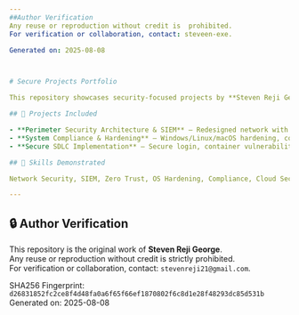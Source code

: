 ```yaml
---
##Author Verification
Any reuse or reproduction without credit is  prohibited.  
For verification or collaboration, contact: steveen-exe.

Generated on: 2025-08-08



# Secure Projects Portfolio

This repository showcases security-focused projects by **Steven Reji George**.

## 🔐 Projects Included

- **Perimeter Security Architecture & SIEM** – Redesigned network with ELK Stack, DMZ segmentation, and Zero Trust.
- **System Compliance & Hardening** – Windows/Linux/macOS hardening, compliance policy enforcement, and CASB-based cloud security.
- **Secure SDLC Implementation** – Secure login, container vulnerability scanning, API hardening, and threat modeling for CryptoV4ult.

## 🧠 Skills Demonstrated

Network Security, SIEM, Zero Trust, OS Hardening, Compliance, Cloud Security (CASB), Secure SDLC, Vulnerability Assessment, Container & API Security, Threat Modeling, Incident Response.

---
```


## 🔒 Author Verification

This repository is the original work of **Steven Reji George**.  
Any reuse or reproduction without credit is strictly prohibited.  
For verification or collaboration, contact: `stevenreji21@gmail.com`.

SHA256 Fingerprint: `d26831852fc2ce8f4d48fa0a6f65f66ef1870802f6c8d1e28f48293dc85d531b`  
Generated on: 2025-08-08
